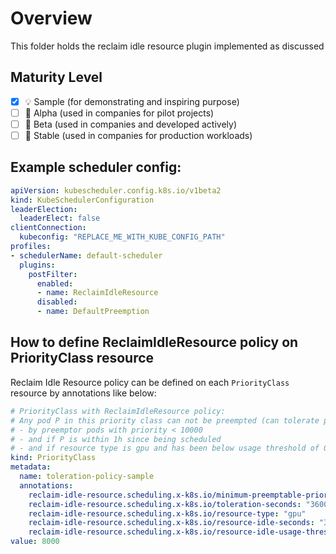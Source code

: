 # Overview

This folder holds the reclaim idle resource plugin implemented as discussed

## Maturity Level

<!-- Check one of the values: Sample, Alpha, Beta, GA -->

- [x] 💡 Sample (for demonstrating and inspiring purpose)
- [ ] 👶 Alpha (used in companies for pilot projects)
- [ ] 👦 Beta (used in companies and developed actively)
- [ ] 👨 Stable (used in companies for production workloads)

## Example scheduler config:

```yaml
apiVersion: kubescheduler.config.k8s.io/v1beta2
kind: KubeSchedulerConfiguration
leaderElection:
  leaderElect: false
clientConnection:
  kubeconfig: "REPLACE_ME_WITH_KUBE_CONFIG_PATH"
profiles:
- schedulerName: default-scheduler
  plugins:
    postFilter:
      enabled:
      - name: ReclaimIdleResource
      disabled:
      - name: DefaultPreemption
```

## How to define ReclaimIdleResource policy on PriorityClass resource

Reclaim Idle Resource policy can be defined on each `PriorityClass` resource by annotations like below:

```yaml
# PriorityClass with ReclaimIdleResource policy:
# Any pod P in this priority class can not be preempted (can tolerate preemption)
# - by preemptor pods with priority < 10000 
# - and if P is within 1h since being scheduled
# - and if resource type is gpu and has been below usage threshold of 0.0 for the last 1h
kind: PriorityClass
metadata:
  name: toleration-policy-sample
  annotations:
    reclaim-idle-resource.scheduling.x-k8s.io/minimum-preemptable-priority: "10000"
    reclaim-idle-resource.scheduling.x-k8s.io/toleration-seconds: "3600"
    reclaim-idle-resource.scheduling.x-k8s.io/resource-type: "gpu"
    reclaim-idle-resource.scheduling.x-k8s.io/resource-idle-seconds: "3600"
    reclaim-idle-resource.scheduling.x-k8s.io/resource-idle-usage-threshold: "0.0"
value: 8000
```
